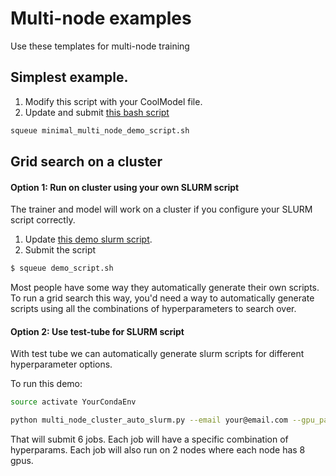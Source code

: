 # Multi-node examples
Use these templates for multi-node training

## Simplest example.   
1. Modify this script with your CoolModel file.   
2. Update and submit [this bash script](https://github.com/williamFalcon/pytorch-lightning/blob/master/examples/new_project_templates/multi_node_examples/minimal_multi_node_demo_script.sh)   
```bash
squeue minimal_multi_node_demo_script.sh
```

## Grid search on a cluster   

#### Option 1: Run on cluster using your own SLURM script    
The trainer and model will work on a cluster if you configure your SLURM script correctly.   

1. Update [this demo slurm script](https://github.com/williamFalcon/pytorch-lightning/blob/master/examples/new_project_templates/multi_node_examples/demo_script.sh).  
2. Submit the script   
```bash
$ squeue demo_script.sh
```

Most people have some way they automatically generate their own scripts.  
To run a grid search this way, you'd need a way to automatically generate scripts using all the combinations of 
hyperparameters to search over.   

#### Option 2: Use test-tube for SLURM script
With test tube we can automatically generate slurm scripts for different hyperparameter options.   

To run this demo:    
```bash
source activate YourCondaEnv

python multi_node_cluster_auto_slurm.py --email your@email.com --gpu_partition your_partition --conda_env YourCondaEnv
```

That will submit 6 jobs. Each job will have a specific combination of hyperparams. Each job will also run on 2 nodes
where each node has 8 gpus.   
